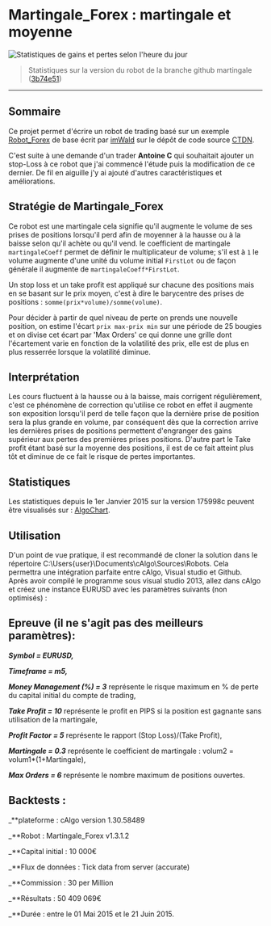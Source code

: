 # Martingale_Forex : martingale et moyenne

![Statistiques de gains et pertes selon l'heure du jour](http://dpaninfor.fr/Captures/gain%20et%20pertes%20selon%20l'heure%20(martingale_Forex).jpg)
> Statistiques sur la version du robot de la branche github martingale ([3b74e51](https://github.com/abhacid/Robot_Forex/commit/3b74e51718d21c6ee19b8ca5b91b775628b2b768))
***

## Sommaire
Ce projet permet d'écrire un robot de trading basé sur un exemple [Robot_Forex](http://ctdn.com/algos/cbots/show/225) de base écrit par [imWald](http://ctdn.com/users/profile/imWald) sur le dépôt de code source [CTDN](http://ctdn.com).

C'est suite à une demande d'un trader **Antoine C** qui souhaitait ajouter un stop-Loss à ce robot que j'ai commencé l'étude puis la modification de ce dernier. De fil en aiguille j'y ai ajouté d'autres caractéristiques et améliorations.

## Stratégie de Martingale_Forex
Ce robot est une martingale cela signifie qu'il augmente le volume de ses prises de positions lorsqu'il perd afin de moyenner à la hausse ou à la baisse selon qu'il achète ou qu'il vend. le coefficient de martingale `martingaleCoeff` permet de définir le multiplicateur de volume; s'il est à `1` le volume augmente d'une unité du volume initial `FirstLot` ou de façon générale il augmente de `martingaleCoeff*FirstLot`.

Un stop loss et un take profit est appliqué sur chacune des positions mais en se basant sur le prix moyen, c'est à dire le barycentre des prises de positions : `somme(prix*volume)/somme(volume)`.

Pour décider à partir de quel niveau de perte on prends une nouvelle position, on estime l'écart `prix max-prix min` sur une période de 25 bougies et on divise cet écart par 'Max Orders' ce qui donne une grille dont l'écartement varie en fonction de la volatilité des prix, elle est de plus en plus resserrée lorsque la volatilité diminue.

## Interprétation
Les cours fluctuent à la hausse ou à la baisse, mais corrigent régulièrement, c'est ce phénomène de correction qu'utilise ce robot en effet il augmente son exposition lorsqu'il perd de telle façon que la dernière prise de position sera la plus grande en volume, par conséquent dès que la correction arrive les dernières prises de positions permettent d'engranger des gains supérieur aux pertes des premières prises positions. D'autre part le Take profit étant basé sur la moyenne des positions, il est de ce fait atteint plus tôt et diminue de ce fait le risque de pertes importantes.

## Statistiques
Les statistiques depuis le 1er Janvier 2015 sur la version 175998c peuvent être visualisés sur :
[AlgoChart](http://www.algochart.com/report/z7uts).

## Utilisation
D'un point de vue pratique, il est recommandé de cloner la solution dans le répertoire C:\Users\{user}\Documents\cAlgo\Sources\Robots. Cela permettra une intégration parfaite entre cAlgo, Visual studio et Github.
Après avoir compilé le programme sous visual studio 2013, allez dans cAlgo et créez une instance EURUSD avec les paramètres suivants (non optimisés) : 

## Epreuve (il ne s'agit pas des meilleurs paramètres):

_**Symbol = EURUSD,**_

_**Timeframe = m5,**_

_**Money Management (%) = 3**_ représente le risque maximum en % de perte du capital initial du compte de trading,

_**Take Profit = 10**_ représente le profit en PIPS si la position est gagnante sans utilisation de la martingale,

_**Profit Factor = 5**_ représente le rapport (Stop Loss)/(Take Profit),

_**Martingale = 0.3**_ représente le coefficient de martingale : volum2 = volum1*(1+Martingale),

_**Max Orders = 6**_ représente le nombre maximum de positions ouvertes.

## Backtests : 

 _**plateforme		:	cAlgo version 1.30.58489

 _**Robot			:	Martingale_Forex v1.3.1.2

 _**Capital initial	:	10 000€

 _**Flux de données	:	Tick data from server (accurate)

 _**Commission		:	30 per Million

 _**Résultats		:	50 409 069€

 _**Durée                  :   entre le 01 Mai 2015 et le 21 Juin 2015.




